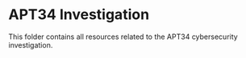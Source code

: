 # APT34 Investigation
This folder contains all resources related to the APT34 cybersecurity investigation.
